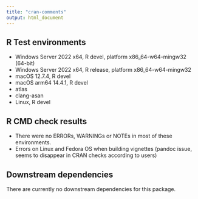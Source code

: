```yaml
---
title: "cran-comments"
output: html_document
---
```


## R Test environments
* Windows Server 2022 x64, R devel, platform x86_64-w64-mingw32 (64-bit)
* Windows Server 2022 x64, R release, platform x86_64-w64-mingw32
* macOS 12.7.4, R devel
* macOS arm64 14.4.1, R devel
* atlas
* clang-asan
* Linux, R devel

## R CMD check results
- There were no ERRORs, WARNINGs or NOTEs in most of these environments.
- Errors on Linux and Fedora OS when building vignettes (pandoc issue, seems to disappear in CRAN checks according to users)

## Downstream dependencies
There are currently no downstream dependencies for this package.
